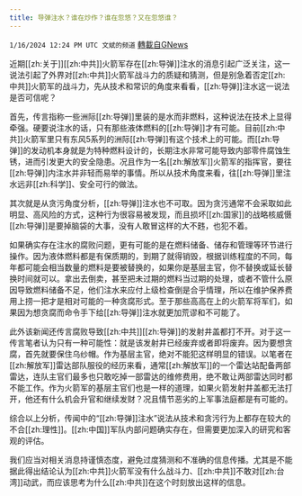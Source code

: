 ```yaml
---
title: 导弹注水？谁在炒作？谁在忽悠？又在忽悠谁？
---
```

`1/16/2024 12:24 PM UTC 文斌的频道` [轉載自GNews](https://gnews.org/articles/2224722)

近期[[zh:关于]][[zh:中共]]火箭军存在[[zh:导弹]]注水的消息引起广泛关注，这一说法引起了外界对[[zh:中共]]火箭军战斗力的质疑和猜测，但是别急着否定[[zh:中共]]火箭军的战斗力，先从技术和常识的角度来看看，[[zh:导弹]]注水这一说法是否可信呢？

首先，传言指称一些洲际[[zh:导弹]]里装的是水而非燃料，这种说法在技术上显得牵强。硬要说注水的话，只有那些液体燃料的[[zh:导弹]]才有可能。目前[[zh:中共]]火箭军里只有东风5系列的洲际[[zh:导弹]]有这个技术上的可能。而[[zh:导弹]]的发动机本身就是为特种燃料设计的，长期注水非常可能导致内部零件腐蚀生锈，进而引发更大的安全隐患。况且作为一名[[zh:解放军]]火箭军的指挥官，要往[[zh:导弹]]内注水并非轻而易举的事情。所以从技术角度来看，往[[zh:导弹]]里注水远非[[zh:科学]]、安全可行的做法。

其次就是从贪污角度分析，[[zh:导弹]]注水也不可取。因为贪污通常不会采取如此明显、高风险的方式，这种行为很容易被发现，而且损坏[[zh:国家]]的战略核威慑[[zh:导弹]]是要掉脑袋的大事，没有人敢冒这样的大不韪，也犯不着。

如果确实存在注水的腐败问题，更有可能的是在燃料储备、储存和管理等环节进行操作。因为液体燃料都是有保质期的，到期了就得销毁，根据训练程度的不同，每年都可能会相当数量的燃料是要被替换的，如果你是基层主官，你不替换或延长替换时间就可以。拿出去倒卖，甚至把未过期的燃料当过期的处理，或者不管什么原因导致燃料储备不足，他们注水来应付上级检查倒是合乎情理，所以在维护保养费用上捞一把才是相对可能的一种贪腐形式。至于那些高高在上的火箭军将军们，如果因为想贪腐而命令手下给[[zh:导弹]]注水就更加荒谬和不可能了。

此外该新闻还传言腐败导致[[zh:中共]][[zh:导弹]]的发射井盖都打不开。对于这一传言笔者认为只有一种可能性：就是该发射井已经废弃或者即将废弃。因为要想贪腐，首先就要保住乌纱帽。作为基层主官，绝对不能犯这样明显的错误。以笔者在[[zh:解放军]]雷达部队服役的经历来看，通常[[zh:解放军]]的一个雷达站配备两部雷达，连队主官们最多也只敢吃掉一部雷达的维修费用，绝不敢让两部雷达同时都不能工作。作为火箭军的基层主官们也是一样的道理，如果火箭发射井盖都无法打开，他还有什么机会升官和继续发财？况且情节恶劣的上军事法庭都是有可能的。

综合以上分析，传闻中的“[[zh:导弹]]注水”说法从技术和贪污行为上都存在较大的不合[[zh:理性]]。[[zh:中国]]军队内部问题确实存在，但需要更加深入的研究和客观的评估。

我们应当对相关消息持谨慎态度，避免过度猜测和不准确的信息传播。尤其是不能据此得出结论认为[[zh:中共]]火箭军没有什么战斗力、[[zh:中共]]不敢对[[zh:台湾]]动武，而应该思考为什么[[zh:中共]]在这个时刻放出这样的信息。
